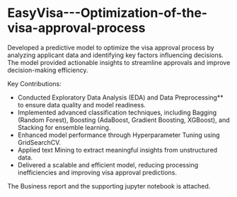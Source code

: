 # EasyVisa---Optimization-of-the-visa-approval-process

Developed a predictive model to optimize the visa approval process by analyzing applicant data and identifying key factors influencing decisions. The model provided actionable insights to streamline approvals and improve decision-making efficiency.  

Key Contributions:  
- Conducted Exploratory Data Analysis (EDA) and Data Preprocessing** to ensure data quality and model readiness.  
- Implemented advanced classification techniques, including Bagging (Random Forest), Boosting (AdaBoost, Gradient Boosting, XGBoost), and Stacking for ensemble learning.  
- Enhanced model performance through Hyperparameter Tuning using GridSearchCV.  
- Applied text Mining to extract meaningful insights from unstructured data.  
- Delivered a scalable and efficient model, reducing processing inefficiencies and improving visa approval predictions.
  
The Business report and the supporting jupyter notebook is attached.
